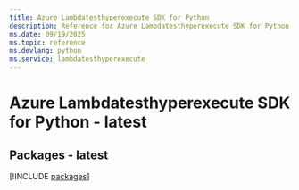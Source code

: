 ```yaml
---
title: Azure Lambdatesthyperexecute SDK for Python
description: Reference for Azure Lambdatesthyperexecute SDK for Python
ms.date: 09/19/2025
ms.topic: reference
ms.devlang: python
ms.service: lambdatesthyperexecute
---
```

# Azure Lambdatesthyperexecute SDK for Python - latest
## Packages - latest
[!INCLUDE [packages](lambdatesthyperexecute-index.md)]